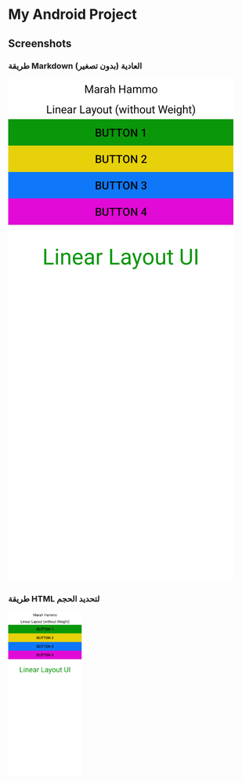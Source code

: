 # My Android Project

## Screenshots

### طريقة Markdown العادية (بدون تصغير)
![Screenshot 1](screenshots/screenshot1.png)

### طريقة HTML لتحديد الحجم
<img src="screenshots/screenshot1.png" width="150">
